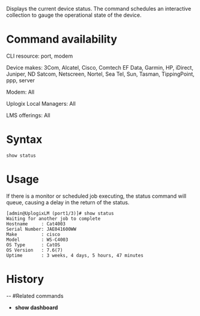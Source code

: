 <!-- 5.4 -->

Displays the current device status. The command schedules an interactive collection to gauge the operational state of the device.


# Command availability 

CLI resource: port, modem

Device makes: 3Com, Alcatel, Cisco, Comtech EF Data, Garmin, HP, iDirect, Juniper, ND Satcom, Netscreen, Nortel, Sea Tel, Sun, Tasman, TippingPoint, ppp, server

Modem: All

Uplogix Local Managers: All

LMS offerings: All

# Syntax 

```
show status
```

# Usage 

If there is a monitor or scheduled job executing, the status command will queue, causing a delay in the return of the status.

```
[admin@UplogixLM (port1/3)]# show status
Waiting for another job to complete
Hostname     : Cat4003
Serial Number: JAE041600WW
Make         : cisco
Model        : WS-C4003
OS Type      : CatOS
OS Version   : 7.6(7)
Uptime       : 3 weeks, 4 days, 5 hours, 47 minutes
```

# History 
--
#Related commands 

- **show dashboard**
